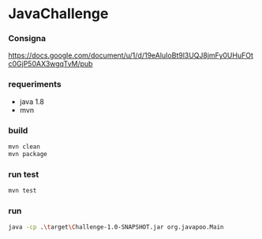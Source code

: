 
# JavaChallenge

### Consigna

https://docs.google.com/document/u/1/d/19eAluIoBt9l3UQJ8jmFy0UHuFOtc0GjP50AX3wgqTvM/pub

### requeriments

* java 1.8
* mvn

### build
```sh
mvn clean
mvn package
```

### run test
```sh
mvn test
```

### run
```sh
java -cp .\target\Challenge-1.0-SNAPSHOT.jar org.javapoo.Main
```
